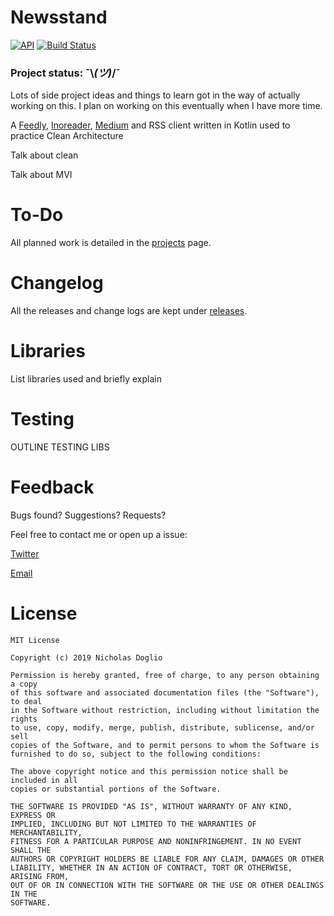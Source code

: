 # Newsstand

[![API](https://img.shields.io/badge/API-21%2B-brightgreen.svg?style=flat)](https://android-arsenal.com/api?level=21)
[![Build Status](https://travis-ci.org/WhosNickDoglio/Newsstand.svg?branch=master)](https://travis-ci.org/WhosNickDoglio/Newsstand)

### Project status:  ¯\\_(ツ)_/¯ 
Lots of side project ideas and things to learn got in the way of actually working on this.  I plan on working on this eventually when I have more time. 


A [Feedly](https://feedly.com/), [Inoreader](https://www.inoreader.com/), [Medium](https://medium.com/) and RSS client written in Kotlin used to practice Clean Architecture

Talk about clean

Talk about MVI

# To-Do

All planned work is detailed in the [projects](https://github.com/WhosNickDoglio/Newsstand/projects) page.

# Changelog

All the releases and change logs are kept under [releases](https://github.com/WhosNickDoglio/Newsstand/releases).

# Libraries

List libraries used and briefly explain

# Testing

  OUTLINE TESTING LIBS

# Feedback

Bugs found? Suggestions? Requests?

Feel free to contact me or open up a issue:

[Twitter](https://twitter.com/WhosNickDoglio)

[Email](mailto:NicholasDoglio@Gmail.com)

# License

	MIT License

	Copyright (c) 2019 Nicholas Doglio

	Permission is hereby granted, free of charge, to any person obtaining a copy
	of this software and associated documentation files (the "Software"), to deal
	in the Software without restriction, including without limitation the rights
	to use, copy, modify, merge, publish, distribute, sublicense, and/or sell
	copies of the Software, and to permit persons to whom the Software is
	furnished to do so, subject to the following conditions:
	
	The above copyright notice and this permission notice shall be included in all
	copies or substantial portions of the Software.
	
	THE SOFTWARE IS PROVIDED "AS IS", WITHOUT WARRANTY OF ANY KIND, EXPRESS OR
	IMPLIED, INCLUDING BUT NOT LIMITED TO THE WARRANTIES OF MERCHANTABILITY,
	FITNESS FOR A PARTICULAR PURPOSE AND NONINFRINGEMENT. IN NO EVENT SHALL THE
	AUTHORS OR COPYRIGHT HOLDERS BE LIABLE FOR ANY CLAIM, DAMAGES OR OTHER
	LIABILITY, WHETHER IN AN ACTION OF CONTRACT, TORT OR OTHERWISE, ARISING FROM,
	OUT OF OR IN CONNECTION WITH THE SOFTWARE OR THE USE OR OTHER DEALINGS IN THE
	SOFTWARE.